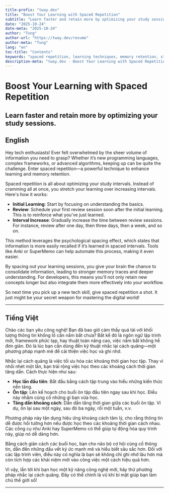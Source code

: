 ```yaml
---
title-prefix: "tway.dev"
title: "Boost Your Learning with Spaced Repetition"
subtitle: "Learn faster and retain more by optimizing your study sessions."
date: "2025-10-24"
date-meta: "2025-10-24"
author: "Tung"
author-url: "https://tway.dev/resume"
author-meta: "Tung"
lang: "en"
toc-title: "Contents"
keywords: "spaced repetition, learning techniques, memory retention, study tips, education"
description-meta: "tway.dev - Boost Your Learning with Spaced Repetition - Learn faster and retain more by optimizing your study sessions."
---
```


# Boost Your Learning with Spaced Repetition
## Learn faster and retain more by optimizing your study sessions.

## English
Hey tech enthusiasts! Ever felt overwhelmed by the sheer volume of information you need to grasp? Whether it’s new programming languages, complex frameworks, or advanced algorithms, keeping up can be quite the challenge. Enter spaced repetition—a powerful technique to enhance learning and memory retention.

Spaced repetition is all about optimizing your study intervals. Instead of cramming all at once, you stretch your learning over increasing intervals. Here's how it works:

- **Initial Learning**: Start by focusing on understanding the basics. 
- **Review**: Schedule your first review session soon after the initial learning. This is to reinforce what you’ve just learned.
- **Interval Increase**: Gradually increase the time between review sessions. For instance, review after one day, then three days, then a week, and so on.

This method leverages the psychological spacing effect, which states that information is more easily recalled if it’s learned in spaced intervals. Tools like Anki or SuperMemo can help automate this process, making it even easier.

By spacing out your learning sessions, you give your brain the chance to consolidate information, leading to stronger memory traces and deeper understanding. For developers, this means you'll not only retain new concepts longer but also integrate them more effectively into your workflow.

So next time you pick up a new tech skill, give spaced repetition a shot. It just might be your secret weapon for mastering the digital world!

---

## Tiếng Việt
Chào các bạn yêu công nghệ! Bạn đã bao giờ cảm thấy quá tải với khối lượng thông tin khổng lồ cần nắm bắt chưa? Bất kể đó là ngôn ngữ lập trình mới, framework phức tạp, hay thuật toán nâng cao, việc nắm bắt không hề đơn giản. Đó là lúc bạn cần dùng đến kỹ thuật nhắc lại cách quãng—một phương pháp mạnh mẽ để cải thiện việc học và ghi nhớ.

Nhắc lại cách quãng là việc tối ưu hóa các khoảng thời gian học tập. Thay vì nhồi nhét một lần, bạn trải rộng việc học theo các khoảng cách thời gian tăng dần. Cách thực hiện như sau:

- **Học lần đầu tiên**: Bắt đầu bằng cách tập trung vào hiểu những kiến thức nền tảng.
- **Ôn tập**: Lên kế hoạch cho buổi ôn tập đầu tiên ngay sau khi học. Điều này nhằm củng cố những gì bạn vừa học.
- **Tăng dần khoảng cách**: Dần dần tăng thời gian giữa các buổi ôn tập. Ví dụ, ôn lại sau một ngày, sau đó ba ngày, rồi một tuần, v.v.

Phương pháp này tận dụng hiệu ứng khoảng cách tâm lý, cho rằng thông tin dễ được hồi tưởng hơn nếu được học theo các khoảng thời gian cách nhau. Các công cụ như Anki hay SuperMemo có thể giúp tự động hóa quy trình này, giúp nó dễ dàng hơn.

Bằng cách giãn cách các buổi học, bạn cho não bộ cơ hội củng cố thông tin, dẫn đến những dấu vết ký ức mạnh mẽ và hiểu biết sâu sắc hơn. Đối với các lập trình viên, điều này có nghĩa là bạn sẽ không chỉ ghi nhớ lâu hơn mà còn tích hợp các khái niệm mới vào công việc một cách hiệu quả hơn.

Vì vậy, lần tới khi bạn học một kỹ năng công nghệ mới, hãy thử phương pháp nhắc lại cách quãng. Đây có thể chính là vũ khí bí mật giúp bạn làm chủ thế giới số!

---